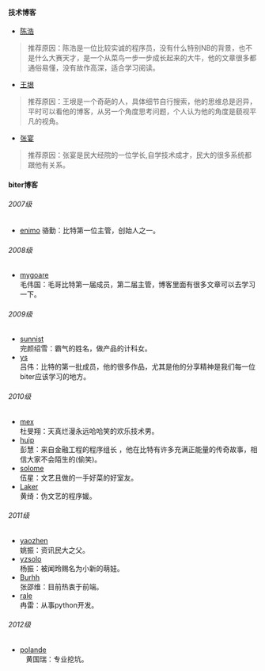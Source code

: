####  技术博客  

*   [陈浩](http://coolshell.cn/)
>
> 推荐原因：陈浩是一位比较实诚的程序员，没有什么特别NB的背景，也不是什么大赛天才，是一个从菜鸟一步一步成长起来的大牛，他的文章很多都通俗易懂，没有故作高深，适合学习阅读。
>

*   [王垠](http://www.yinwang.org/)
>
> 推荐原因：王垠是一个奇葩的人，具体细节自行搜索，他的思维总是迥异，平时可以看他的博客，从另一个角度思考问题，个人认为他的角度是藐视平凡的视角。
>

*   [张宴](http://zyan.cc/)
>
> 推荐原因：张宴是民大经院的一位学长,自学技术成才，民大的很多系统都跟他有关系。
>

#### biter博客

###### 2007级
*   [enimo](http://blog.anymoore.com/) 
    骆勤：比特第一位主管，创始人之一。

###### 2008级
*   [mygoare](https://www.mygoare.com/)  
    毛伟国：毛哥比特第一届成员，第二届主管，博客里面有很多文章可以去学习一下。

###### 2009级
*   [sunnist](http://sunnist.github.io/)  
    完颜绍雪：霸气的姓名，做产品的计科女。
*   [ys](http://blog.ysmood.org)   
    吕伟：比特的第一批成员，他的很多作品，尤其是他的分享精神是我们每一位biter应该学习的地方。

###### 2010级
*   [mex](http://mex7.me/)     
    杜旻翔：天真烂漫永远哈哈笑的欢乐技术男。
*   [huip](http://www.huip.org/)      
    彭慧：来自金融工程的程序组长 ，他在比特有许多充满正能量的传奇故事，相信大家不会陌生的(偷笑)。
*   [solome](http://www.solome.org/)    
    伍星：文艺且做的一手好菜的好室友。
*   [Laker](http://laker.me/blog)    
    黄绮：伪文艺的程序媛。

###### 2011级
*   [yaozhen](http://iyaozhen.com/)      
    姚振：资讯民大之父。
*   [yzsolo](http://aresyz.com/)    
    杨振：被闻玲赐名为小新的萌娃。
*   [Burhh](http://vader.gitcafe.com/)  
    张邵维：目前热衷于前端。
*   [rale](http://ranlei.github.io/)    
    冉雷：从事python开发。

###### 2012级
*   [polande](http://www.polande.com)  
    黄国瑞：专业挖坑。

